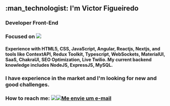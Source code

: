 <h2>:man_technologist: I'm Victor Figueiredo</h2> 
<h3>Developer Front-End</h3>
<h3>Focused on <img src="https://img.shields.io/badge/JavaScript-323330?style=for-the-badge&logo=javascript&logoColor=F7DF1E"></h3>
<h4>Experience with HTML5, CSS, JavaScript, Angular, Reactjs, Nextjs, and tools like ContextAPI, Redux Toolkit, Typescript, WebSockets, MaterialUI, SaaS, ChakraUI, SEO Optimization, Live Twilio. My current backend knowledge includes NodeJS, ExpressJS, MySQL.</h4>
<h3>I have experience in the market and I'm looking for new and good challenges.</h3>
<h3>How to reach me: <a href="http://www.linkedin.com/in/vcfo"><img  tudo e="Visite meu Linkedin" src="https://img.shields.io/badge/LinkedIn-0077B5?style=for-the-badge&logo=linkedin&logoColor=white" ></a><a href="mailto:vcfo081@gmail.com"><img title="Me envie um e-mail" src="https://img.shields.io/badge/Gmail-D14836?style=for-the-badge&logo=gmail&logoColor=white" ></a></h3>

